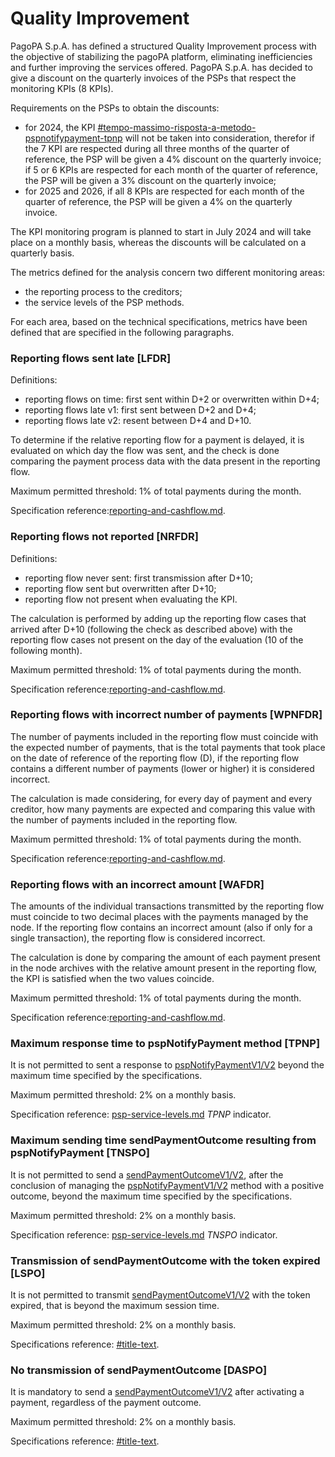 # Quality Improvement

PagoPA S.p.A. has defined a structured Quality Improvement process with the objective of stabilizing the pagoPA platform, eliminating inefficiencies and further improving the services offered. PagoPA S.p.A. has decided to give a discount on the quarterly invoices of the PSPs that respect the monitoring KPIs (8 KPIs).

Requirements on the PSPs to obtain the discounts:

* for 2024, the KPI [#tempo-massimo-risposta-a-metodo-pspnotifypayment-tpnp](quality-improvement.md#tempo-massimo-risposta-a-metodo-pspnotifypayment-tpnp "mention") will not be taken into consideration, therefor if the 7 KPI are respected during all three months of the quarter of reference, the PSP will be given a 4% discount on the quarterly invoice; if 5 or 6 KPIs are respected for each month of the quarter of reference, the PSP will be given a 3% discount on the quarterly invoice;
* for 2025 and 2026, if all 8 KPIs are respected for each month of the quarter of reference, the PSP will be given a 4% on the quarterly invoice.

The KPI monitoring program is planned to start in July 2024 and will take place on a monthly basis, whereas the discounts will be calculated on a quarterly basis.

The metrics defined for the analysis concern two different monitoring areas:

* the reporting process to the creditors;
* the service levels of the PSP methods.

For each area, based on the technical specifications, metrics have been defined that are specified in the following paragraphs.

### Reporting flows sent late \[LFDR]

Definitions:

* reporting flows on time: first sent within D+2 or overwritten within D+4; 
* reporting flows late v1: first sent between D+2 and D+4;
* reporting flows late v2: resent between D+4 and D+10.  

To determine if the relative reporting flow for a payment is delayed, it is evaluated on which day the flow was sent, and the check is done comparing the payment process data with the data present in the reporting flow.

Maximum permitted threshold: 1% of total payments during the month.

Specification reference:[reporting-and-cashflow.md](../implementary-specifications-for-the-spc-payment-node/general-operation/reporting-and-cashflow.md "mention").

### Reporting flows not reported \[NRFDR]

Definitions:

* reporting flow never sent: first transmission after D+10;
* reporting flow sent but overwritten after D+10;
* reporting flow not present when evaluating the KPI.

The calculation is performed by adding up the reporting flow cases that arrived after D+10 (following the check as described above) with the reporting flow cases not present on the day of the evaluation (10 of the following month).

Maximum permitted threshold: 1% of total payments during the month.

Specification reference:[reporting-and-cashflow.md](../implementary-specifications-for-the-spc-payment-node/general-operation/reporting-and-cashflow.md "mention").

### Reporting flows with incorrect number of payments \[WPNFDR]

The number of payments included in the reporting flow must coincide with the expected number of payments, that is the total payments that took place on the date of reference of the reporting flow (D), if the reporting flow contains a different number of payments (lower or higher) it is considered incorrect.

The calculation is made considering, for every day of payment and every creditor, how many payments are expected and comparing this value with the number of payments included in the reporting flow.

Maximum permitted threshold: 1% of total payments during the month.

Specification reference:[reporting-and-cashflow.md](../implementary-specifications-for-the-spc-payment-node/general-operation/reporting-and-cashflow.md "mention").

### Reporting flows with an incorrect amount \[WAFDR]

The amounts of the individual transactions transmitted by the reporting flow must coincide to two decimal places with the payments managed by the node. If the reporting flow contains an incorrect amount (also if only for a single transaction), the reporting flow is considered incorrect.

The calculation is done by comparing the amount of each payment present in the node archives with the relative amount present in the reporting flow, the KPI is satisfied when the two values coincide.

Maximum permitted threshold: 1% of total payments during the month.

Specification reference:[reporting-and-cashflow.md](../implementary-specifications-for-the-spc-payment-node/general-operation/reporting-and-cashflow.md "mention").

### Maximum response time to pspNotifyPayment method​ \[TPNP]

It is not permitted to sent a response to [pspNotifyPaymentV1/V2](../appendices/primitive.md#pspnotifypayment) beyond the maximum time specified by the specifications.

Maximum permitted threshold: 2% on a monthly basis.

Specification reference: [psp-service-levels.md](../appendices/quality-indicators-for-registered-subjects/psp-service-levels.md "mention") _TPNP_ indicator.

### Maximum sending time sendPaymentOutcome resulting from pspNotifyPayment \[TNSPO]

It is not permitted to send a [sendPaymentOutcomeV1/V2](../appendices/primitive.md#sendpaymentoutcome), after the conclusion of managing the [pspNotifyPaymentV1/V2](../appendices/primitive.md#pspnotifypayment) method with a positive outcome, beyond the maximum time specified by the specifications.

Maximum permitted threshold: 2% on a monthly basis.

Specification reference: [psp-service-levels.md](../appendices/quality-indicators-for-registered-subjects/psp-service-levels.md "mention") _TNSPO_ indicator.

### Transmission of sendPaymentOutcome with the token expired \[LSPO]

It is not permitted to transmit [sendPaymentOutcomeV1/V2](../appendices/primitive.md#sendpaymentoutcome) with the token expired, that is beyond the maximum session time.

Maximum permitted threshold: 2% on a monthly basis.

Specifications reference: [#title-text](integration-methods/best-practice.md#title-text "mention").

### No transmission of sendPaymentOutcome \[DASPO]

It is mandatory to send a [sendPaymentOutcomeV1/V2](../appendices/primitive.md#sendpaymentoutcome) after activating a payment, regardless of the payment outcome.

Maximum permitted threshold: 2% on a monthly basis.

Specifications reference: [#title-text](integration-methods/best-practice.md#title-text "mention").